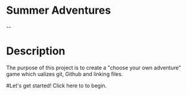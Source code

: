 # Summer Adventures

--

# Description
The purpose of this project is to create a "choose your own adventure" game which ualizes git, Github and linking files. 

#Let's get started!
Click here to to begin. 